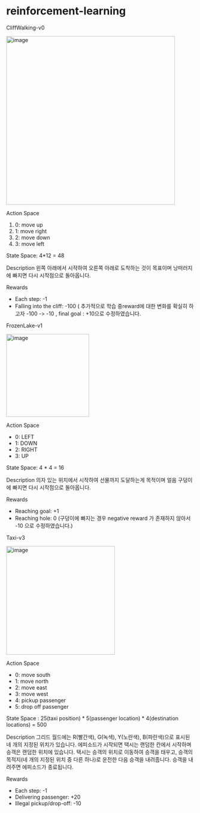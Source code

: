 # reinforcement-learning

CliffWalking-v0

 <img width="450" alt="image" src="https://github.com/ha-seungwon/reinforcement-learning/assets/74447373/1be6d143-859f-40cf-99bf-41c993fc6400">

Action Space 
  1) 0: move up
  2) 1: move right
   3) 2: move down
4) 3: move left

State Space: 4*12 = 48

Description
왼쪽 아래에서 시작하여 오른쪽 아래로 도착하는 것이 목표이며 낭떠러지에 빠지면 다시 시작점으로 돌아옵니다.

Rewards
  - Each step: -1
- Falling into the cliff: -100
( 추가적으로 학습 중reward에 대한 변화를 확실히 하고자 -100 -> -10 , final goal : +10으로 수정하였습니다.

FrozenLake-v1

 <img width="221" alt="image" src="https://github.com/ha-seungwon/reinforcement-learning/assets/74447373/fc7e12c3-9a0b-4e8b-b0d9-9e061a61f8f4">

Action Space
  - 0: LEFT
  - 1: DOWN
  - 2: RIGHT
- 3: UP

State Space: 4 * 4 = 16

Description
의자 있는 위치에서 시작하여 선물까지 도달하는게 목적이며 얼음 구덩이에 빠지면 다시 시작점으로 돌아옵니다.

Rewards
  - Reaching goal: +1
- Reaching hole: 0
(구덩이에 빠지는 경우 negative reward 가 존재하지 않아서 -10 으로 수정하였습니다.)


Taxi-v3

 <img width="290" alt="image" src="https://github.com/ha-seungwon/reinforcement-learning/assets/74447373/a844e24c-a8a9-4e18-849b-3273ae94293a">

Action Space
  - 0: move south
  - 1: move north
  - 2: move east
  - 3: move west
  - 4: pickup passenger
- 5: drop off passenger

State Space : 25(taxi position) * 5(passenger location) * 4(destination locations) = 500

Description
그리드 월드에는 R(빨간색), G(녹색), Y(노란색), B(파란색)으로 표시된 네 개의 지정된 위치가 있습니다. 에피소드가 시작되면 택시는 랜덤한 칸에서 시작하며 승객은 랜덤한 위치에 있습니다. 택시는 승객의 위치로 이동하여 승객을 태우고, 승객의 목적지(네 개의 지정된 위치 중 다른 하나)로 운전한 다음 승객을 내려줍니다. 승객을 내려주면 에피소드가 종료됩니다.

 Rewards
  - Each step: -1
  - Delivering passenger: +20
  - Illegal pickup/drop-off: -10

